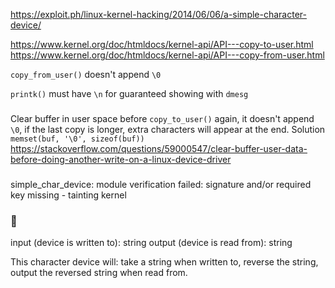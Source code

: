 https://exploit.ph/linux-kernel-hacking/2014/06/06/a-simple-character-device/

https://www.kernel.org/doc/htmldocs/kernel-api/API---copy-to-user.html
https://www.kernel.org/doc/htmldocs/kernel-api/API---copy-from-user.html

`copy_from_user()` doesn't append `\0`

`printk()` must have `\n` for guaranteed showing with `dmesg`

###
Clear buffer in user space
before `copy_to_user()` again,
it doesn't append `\0`,
if the last copy is longer,
extra characters will appear at the end.
Solution `memset(buf, '\0', sizeof(buf))`
https://stackoverflow.com/questions/59000547/clear-buffer-user-data-before-doing-another-write-on-a-linux-device-driver

###
simple_char_device: module verification failed: signature and/or required key missing - tainting kernel

### 🍺
input (device is written to): string
output (device is read from): string

This character device will:
take a string when written to,
reverse the string,
output the reversed string when read from.
